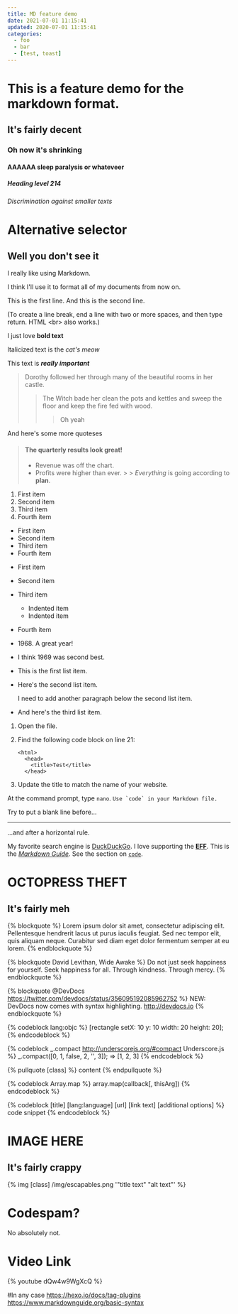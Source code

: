 ```yaml
---
title: MD feature demo
date: 2021-07-01 11:15:41
updated: 2020-07-01 11:15:41
categories:
  - foo
  - bar
  - [test, toast]
---
```


# This is a feature demo for the markdown format.
## It's fairly decent
### Oh now it's shrinking
#### AAAAAA sleep paralysis or whateveer
##### Heading level 214
###### Discrimination against smaller texts

Alternative selector
====================
Well you don't see it
----------------------

I really like using Markdown.

I think I'll use it to format all of my documents from now on.

This is the first line.
And this is the second line.

(To create a line break, end a line with two or more spaces, and then type return. HTML <br\> also works.)

I just love **bold text**

Italicized text is the *cat's meow*

This text is ***really important***

> Dorothy followed her through many of the beautiful rooms in her castle.
>
>> The Witch bade her clean the pots and kettles and sweep the floor and keep the fire fed with wood.
>>
>>> Oh yeah

And here's some more quoteses

> #### The quarterly results look great!
>
> - Revenue was off the chart.
> - Profits were higher than ever.
    >
    >  *Everything* is going according to **plan**.

1. First item
2. Second item
3. Third item
4. Fourth item

* First item
* Second item
* Third item
* Fourth item

- First item
- Second item
- Third item
  - Indented item
  - Indented item
- Fourth item

- 1968\. A great year!
- I think 1969 was second best.

*   This is the first list item.
*   Here's the second list item.

    I need to add another paragraph below the second list item.

*   And here's the third list item.


1.  Open the file.
2.  Find the following code block on line 21:

        <html>
          <head>
            <title>Test</title>
          </head>

3.  Update the title to match the name of your website.

At the command prompt, type `nano`.
``Use `code` in your Markdown file.``

Try to put a blank line before...

---

...and after a horizontal rule.

My favorite search engine is [DuckDuckGo](https://duckduckgo.com "The best search engine for privacy").
I love supporting the **[EFF](https://eff.org)**.
This is the *[Markdown Guide](https://www.markdownguide.org)*.
See the section on [`code`](#code).

# OCTOPRESS THEFT
## It's fairly meh

{% blockquote %}
Lorem ipsum dolor sit amet, consectetur adipiscing elit. Pellentesque hendrerit lacus ut purus iaculis feugiat. Sed nec tempor elit, quis aliquam neque. Curabitur sed diam eget dolor fermentum semper at eu lorem.
{% endblockquote %}

{% blockquote David Levithan, Wide Awake %}
Do not just seek happiness for yourself. Seek happiness for all. Through kindness. Through mercy.
{% endblockquote %}


{% blockquote @DevDocs https://twitter.com/devdocs/status/356095192085962752 %}
NEW: DevDocs now comes with syntax highlighting. http://devdocs.io
{% endblockquote %}

{% codeblock lang:objc %}
[rectangle setX: 10 y: 10 width: 20 height: 20];
{% endcodeblock %}

{% codeblock _.compact http://underscorejs.org/#compact Underscore.js %}
_.compact([0, 1, false, 2, '', 3]);
=> [1, 2, 3]
{% endcodeblock %}

{% pullquote [class] %}
content
{% endpullquote %}

{% codeblock Array.map %}
array.map(callback[, thisArg])
{% endcodeblock %}

{% codeblock [title] [lang:language] [url] [link text] [additional options] %}
code snippet
{% endcodeblock %}


# IMAGE HERE
## It's fairly crappy

{% img [class] /img/escapables.png '"title text" "alt text"' %}

# Codespam?
No absolutely not.

# Video Link
{% youtube dQw4w9WgXcQ %}

#In any case
https://hexo.io/docs/tag-plugins
https://www.markdownguide.org/basic-syntax
